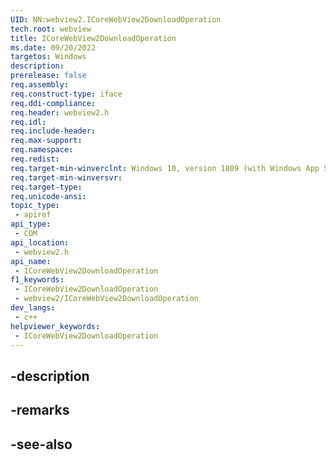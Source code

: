```yaml
---
UID: NN:webview2.ICoreWebView2DownloadOperation
tech.root: webview
title: ICoreWebView2DownloadOperation
ms.date: 09/20/2022
targetos: Windows
description: 
prerelease: false
req.assembly: 
req.construct-type: iface
req.ddi-compliance: 
req.header: webview2.h
req.idl: 
req.include-header: 
req.max-support: 
req.namespace: 
req.redist: 
req.target-min-winverclnt: Windows 10, version 1809 (with Windows App SDK 1.1 or later)
req.target-min-winversvr: 
req.target-type: 
req.unicode-ansi: 
topic_type:
 - apiref
api_type:
 - COM
api_location:
 - webview2.h
api_name:
 - ICoreWebView2DownloadOperation
f1_keywords:
 - ICoreWebView2DownloadOperation
 - webview2/ICoreWebView2DownloadOperation
dev_langs:
 - c++
helpviewer_keywords:
 - ICoreWebView2DownloadOperation
---
```


## -description

## -remarks

## -see-also


